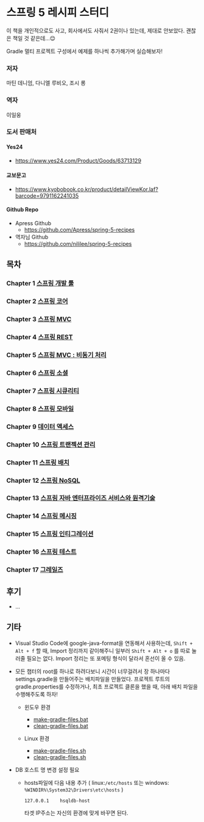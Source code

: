 # 스프링 5 레시피 스터디

이 책을 개인적으로도 사고, 회사에서도 사줘서 2권이나 있는데, 제대로 안보았다. 괜찮은 책일 것 같은데...😌

Gradle 멀티 프로젝트 구성에서 예제를 하나씩 추가해가며 실습해보자!



### 저자

마틴 데니엄, 다니엘 루비오, 조시 롱

### 역자

이일웅

### 도서 판매처

#### Yes24

* https://www.yes24.com/Product/Goods/63713129

#### 교보문고

* https://www.kyobobook.co.kr/product/detailViewKor.laf?barcode=9791162241035



#### **Github Repo**

* Apress Github
  * https://github.com/Apress/spring-5-recipes
* 역자님 Github
  * https://github.com/nililee/spring-5-recipes



## 목차

### Chapter 1 [스프링 개발 툴](chap01)

### Chapter 2 [스프링 코어](chap02)

### Chapter 3 [스프링 MVC](chap03) 

### Chapter 4 [스프링 REST](chap04)

### Chapter 5 [스프링 MVC : 비동기 처리](chap05)

### Chapter 6 [스프링 소셜](chap06) 

### Chapter 7 [스프링 시큐리티](chap07) 

### Chapter 8 [스프링 모바일](chap08) 

### Chapter 9 [데이터 액세스](chap09) 

### Chapter 10 [스프링 트랜젝션 관리](chap10) 

### Chapter 11 [스프링 배치](chap11) 

### Chapter 12 [스프링 NoSQL](chap12)

### Chapter 13 [스프링 자바 엔터프라이즈 서비스와 원격기술](chap13) 

### Chapter 14 [스프링 메시징](chap14) 

### Chapter 15 [스프링 인티그레이션](chap15) 

### Chapter 16 [스프링 테스트](chap16) 

### Chapter 17 [그레일즈](chap17) 





## 후기

* ...



## 기타

* Visual Studio Code에 google-java-format을 연동해서 사용하는데, `Shift + Alt + f` 할 때, Import 정리까지 같이해주니 일부러  `Shift + Alt + o` 를 따로 눌러줄 필요는 없다. Import 정리는 또 포메팅 형식이 달라서 혼선이 올 수 있음. 
* 모든 챕터의 root를 하나로 하려다보니 시간이 너무걸려서 장 하나마다 settings.gradle을 만들어주는 배치파일을 만들었다.  프로젝트 루트의 gradle.properties를 수정하거나, 최초 프로젝트 클론을 했을 때, 아래 배치 파일을 수행해주도록 하자!
  * 윈도우 환경
    * [make-gradle-files.bat](make-gradle-files.bat)
    * [clean-gradle-files.bat](clean-gradle-files.bat)
  
  * Linux 환경
    * [make-gradle-files.sh](make-gradle-files.sh)
    * [clean-gradle-files.sh](clean-gradle-files.sh)
  
* DB 호스트 명 변경 설정 필요

  * hosts파일에 다음 내용 추가 ( linux:`/etc/hosts` 또는 windows: `%WINDIR%\System32\Drivers\etc\hosts` )

    ```
    127.0.0.1    hsqldb-host
    ```
    
    타겟 IP주소는 자신의 환경에 맞게 바꾸면 된다.

